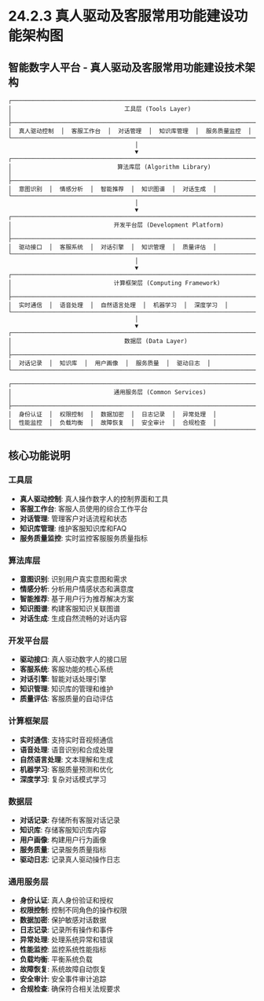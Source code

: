# 24.2.3 真人驱动及客服常用功能建设功能架构图

## 智能数字人平台 - 真人驱动及客服常用功能建设技术架构

```
┌─────────────────────────────────────────────────────────────────────────────────┐
│                                工具层 (Tools Layer)                              │
├─────────────────────────────────────────────────────────────────────────────────┤
│  真人驱动控制  │  客服工作台  │  对话管理  │  知识库管理  │  服务质量监控  │
└─────────────────────────────────────────────────────────────────────────────────┘
                                    │
                                    ▼
┌─────────────────────────────────────────────────────────────────────────────────┐
│                              算法库层 (Algorithm Library)                        │
├─────────────────────────────────────────────────────────────────────────────────┤
│  意图识别  │  情感分析  │  智能推荐  │  知识图谱  │  对话生成  │
└─────────────────────────────────────────────────────────────────────────────────┘
                                    │
                                    ▼
┌─────────────────────────────────────────────────────────────────────────────────┐
│                             开发平台层 (Development Platform)                     │
├─────────────────────────────────────────────────────────────────────────────────┤
│  驱动接口  │  客服系统  │  对话引擎  │  知识管理  │  质量评估  │
└─────────────────────────────────────────────────────────────────────────────────┘
                                    │
                                    ▼
┌─────────────────────────────────────────────────────────────────────────────────┐
│                             计算框架层 (Computing Framework)                     │
├─────────────────────────────────────────────────────────────────────────────────┤
│  实时通信  │  语音处理  │  自然语言处理  │  机器学习  │  深度学习  │
└─────────────────────────────────────────────────────────────────────────────────┘
                                    │
                                    ▼
┌─────────────────────────────────────────────────────────────────────────────────┐
│                                数据层 (Data Layer)                              │
├─────────────────────────────────────────────────────────────────────────────────┤
│  对话记录  │  知识库  │  用户画像  │  服务质量  │  驱动日志  │
└─────────────────────────────────────────────────────────────────────────────────┘

┌─────────────────────────────────────────────────────────────────────────────────┐
│                             通用服务层 (Common Services)                        │
├─────────────────────────────────────────────────────────────────────────────────┤
│  身份认证  │  权限控制  │  数据加密  │  日志记录  │  异常处理  │
│  性能监控  │  负载均衡  │  故障恢复  │  安全审计  │  合规检查  │
└─────────────────────────────────────────────────────────────────────────────────┘
```

## 核心功能说明

### 工具层
- **真人驱动控制**: 真人操作数字人的控制界面和工具
- **客服工作台**: 客服人员使用的综合工作平台
- **对话管理**: 管理客户对话流程和状态
- **知识库管理**: 维护客服知识库和FAQ
- **服务质量监控**: 实时监控客服服务质量指标

### 算法库层
- **意图识别**: 识别用户真实意图和需求
- **情感分析**: 分析用户情感状态和满意度
- **智能推荐**: 基于用户行为推荐解决方案
- **知识图谱**: 构建客服知识关联图谱
- **对话生成**: 生成自然流畅的对话内容

### 开发平台层
- **驱动接口**: 真人驱动数字人的接口层
- **客服系统**: 客服功能的核心系统
- **对话引擎**: 智能对话处理引擎
- **知识管理**: 知识库的管理和维护
- **质量评估**: 客服质量的自动评估

### 计算框架层
- **实时通信**: 支持实时音视频通信
- **语音处理**: 语音识别和合成处理
- **自然语言处理**: 文本理解和生成
- **机器学习**: 客服质量预测和优化
- **深度学习**: 复杂对话模式学习

### 数据层
- **对话记录**: 存储所有客服对话记录
- **知识库**: 存储客服知识库内容
- **用户画像**: 构建用户行为画像
- **服务质量**: 记录服务质量指标
- **驱动日志**: 记录真人驱动操作日志

### 通用服务层
- **身份认证**: 真人身份验证和授权
- **权限控制**: 控制不同角色的操作权限
- **数据加密**: 保护敏感对话数据
- **日志记录**: 记录所有操作和事件
- **异常处理**: 处理系统异常和错误
- **性能监控**: 监控系统性能指标
- **负载均衡**: 平衡系统负载
- **故障恢复**: 系统故障自动恢复
- **安全审计**: 安全事件审计追踪
- **合规检查**: 确保符合相关法规要求